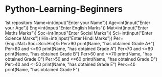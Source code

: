 # Python-Learning-Beginners
1st repository
Name=int(input("Enter your Name"))
Age=int(input("Enter your Age"))
Eng=int(input("Enter English Marks"))
Mat=int(input("Enter Maths Marks"))
Soc=int(input("Enter Social Marks"))
Sci=int(input("Enter Science Marks"))
Hin=int(input("Enter Hindi Marks"))
Per=(Eng+Mat+Soc+Sci+Hin)/5
Per>90
  print(Name, "has obtained Grade A+")
  Per>80 and <=90
  print(Name, "has obtained Grade A")
  Per>70 and <=80
  print(Name, "has obtained Grade B")
  Per>60 and <=70
  print(Name, "has obtained Grade C")
  Per>50 and <=60
  print(Name, "has obtained Grade D")
 Per>40 and <=50
  print(Name, "has obtained Grade E")
 Per<=40
  print(Name, "has obtained Grade F")

